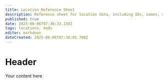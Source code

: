 ```yaml
---
title: Location Reference Sheet
description: Reference sheet for location data, including IDs, names, spawn types.
published: true
date: 2025-06-06T07:36:33.150Z
tags: locations, mods
editor: markdown
dateCreated: 2025-06-06T07:36:05.708Z
---
```


# Header
Your content here